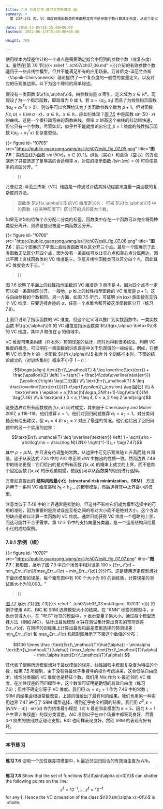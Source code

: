 ```yaml
---
title: 7.9 万普尼克-泽范兰杰斯维度 😱
summary: >
  第 237-241 页。VC 维度根据函数类的弯曲程度而不是参数个数计算其复杂度，从这个定义出发可推出很多结论，预测误差的边界就是其中之一。但是除简单模型外，通常难以准确计算 VC 维度。

date: 2018-12-05T18:25:00+08:00
lastmod: 2022-06-13T15:40:00+08:00

weight: 709

---
```


使用样本内误差估计的一个难点是需要确定拟合中用到的参数个数（或复杂度）$d$。虽然在[第 7.6 节]({{< relref "../ch07/ch07_06.md" >}})介绍的有效参数个数适用于一些非线性模型，但并不能满足所有的应用场景。万普尼克-泽范兰杰斯（Vapnik–Chervonenkis）理论提供了一个复杂度的一般性的度量定义，以及对应的乐观值边界。以下为这个理论的简单综述。

假设有一类函数 $\\{f(x,\alpha)\\}$，由参数向量 $\alpha$ 索引，定义域为 $x\in \mathbb{R}^p$。现假设 $f$ 为一个指示函数，即取值为 0 或 1。若 $\alpha = (\alpha_0, \alpha_1)$ 而且 $f$ 为线性指示函数 $I(\alpha_0+\alpha_1^T x > 0)$，则似乎可以合理地认为 $f$ 类函数参数个数为 $p+1$。但对函数 $f(x,\alpha)=I(\sin\alpha \cdot x)$，$\alpha \in \mathbb{R}$，$x \in \mathbb{R}$，应如何处理？[图 7.5](#figure-f0705) 中是函数 $\sin(50 \cdot x)$ 的曲线。这是一个很抖动弯曲的函数曲线，频率 $\alpha$ 越高这个曲线的抖动越快速，但它只有一个参数。尽管如此，似乎并不能就推论出它比 $p=1$ 维度的线性指示函数 $I(\alpha_0+\alpha_1^T x)$ 复杂度更低。

{{< figure
  id="f0705"
  src="https://public.guansong.wang/eslii/ch07/eslii_fig_07_05.png"
  title="**图 7.5**：实线曲线为函数 $\sin(50x)$，$x\in [0,1]$。绿色（实心）和蓝色（空心）的方点演示了只要选定了足够高的合适频率 $\alpha$，对应的指示函数 $I(\sin(\alpha x)>0)$ 可将任意多的点区分开。"
>}}

万普尼克-泽范兰杰斯（VC）维度是一种通过评估其抖动程度来度量一类函数的复杂度的方法。

> 函数类 $\\{f(x,\alpha)\\}$ 的VC 维度定义为：
> 可被 $\\{f(x,\alpha)\\}$ 中的函数（在某种配置下）区分开的点的最大个数。

如果无论如何给每个点分配二分类的标签，函数类中存在一个函数可以完全将两种类型分离开，则称这些点被这一类函数区分开。

{{< figure
  id="f0706"
  src="https://public.guansong.wang/eslii/ch07/eslii_fig_07_06.png"
  title="**图 7.6**：前三个图展示了平面上直线类函数可以区分开三个点。最后一个图展示了此类函数无法区分开四个点，因为没有一条直线可以让实心点和空心点分属两边。因此平面上直线函数类的 VC 维度是三。注意非线性函数类可以区分四个点，因此其 VC 维度会大于三。"
>}}

图 7.6 说明了平面上的线性指示函数的 VC 维度是 3 而不是 4，因为四个点不一定可以被一条直线区分开。一般地，$p$ 维上的线性指示函数的 VC 维度是 $p+1$，这与自由参数的个数相同。另一方面，如图 7.5 所示，可证明 $\sin(\alpha x)$ 族函数有无穷个 VC 维度。只要选择合适的 $\alpha$，任意一个点集合都可被这类函数区分开（练习 7.8）。

上面只讨论了指示函数的 VC 维度，但这个定义可以推广到实数函数中。一类实数函数 $\\{g(x,\alpha)\\}$ 的 VC 维度是指示函数类 $\\{I(g(x,\alpha)-\beta>0\\}$ 的 VC 维度，其中 $\beta$ 取值在 $g$ 的值域中。

VC 维度可用来构建（样本外）预测误差的估计，同时也得到很多结论。利用 VC 维度的概念，可证明在一类函数的训练误差中关于乐观值的一些结论。例如，在使用 VC 维度为 $h$ 的一类函数 $\\{f(x,\alpha)\\}$ 拟合 N 个训练样本时，下面的结论成立的（对训练集的）概率不小于 $1-\eta$：

$$\begin{align}
\text{Err}\_\mathcal{T} & \leq \overline{\text{err}} +
  \frac{\epsilon}{2} \left( 1 +
  \sqrt{1 + \frac{4\cdot\overline{\text{err}}}{\epsilon}}\right)
  \tag{二分类} \\\\ \text{Err}\_\mathcal{T} & \leq
  \frac{\overline{\text{err}}}{(1-c\sqrt{\epsilon})\_\epsilon}
  \tag{回归} \\\\ & \text{where }
  \epsilon = a_1\frac{h[\log(a_2N/h)+1]-\log(\eta/4)}{N}
  \tag{7.46} \\\\ & \text{and }
  0 < a_1 \leq 4, 0 < a_2 \leq 2
\end{align}$$

这些边界对所有函数成员 $f(x,\alpha)$ 同时成立，其来自于 Cherkassky and Mulier 2007, p 116-118。他们推荐 $c=1$。他们对回归问题推荐 $a_1=a_2=1$，对分类问题没有给出建议，但 $a_1=4$ 和 $a_2=2$ 对应了最差的情况。他们也给出了回归问题中的另一个实用的边界：

$$\text{Err}\_\mathcal{T} \leq \overline{\text{err}} \left(
1 - \sqrt{\rho - \rho\log\rho + \frac{\log N}{2N}}
\right)^{-1}\_+ \tag{7.47}$$

其中 $\rho=p/N$，并且没有待调整的常数。从边界中可见乐观值随 $h$ 升高而随 $N$ 降低，这于从表达式 7.24 中的 AIC 修正项 $d/N$ 中推出的性质一致。然而边界 7.46 中的结论更强：它们给出的是对所有函数 $f(x,\alpha)$ 的概率上成立的上界，而不是每个固定函数 $f(x,\alpha)$ 的乐观值期望，使我们可以从函数类的级别进行选择。

万普尼克提出的 **结构风险最小化（structural risk minimization，SRM）** 方法适用于一系列 VC 维度递增 $h_1<h_2 \dots$ 的嵌套模型，然后选择其中上界最小的模型。

注意类似于 7.46 中的上界通常是松弛的，但这并不影响它们成为模型选择中的可用的准则，因为重要的是测试误差互相之间的相对大小而不是绝对大小。这个方法的缺点是难以计算一类函数的 VC 维度。通常只能获得 VC 维度一个粗略的上界，而这可能并不合乎需求。第 12.2 节中的支持向量分类器，是一个运用结构风险最小化的成功案例。

### 7.9.1 示例（续）

{{< figure
  id="f0707"
  src="https://public.guansong.wang/eslii/ch07/eslii_fig_07_07.png"
  title="**图 7.7**：箱形图，展示了图 7.3 中四个场景中相对误差 $100 \times [\text{Err}\_\mathcal{T}(\hat{\alpha}) - \min_\alpha \text{Err}\_\mathcal{T}(\alpha)] / [\max_\alpha \text{Err}\_\mathcal{T}(\alpha) - \min_\alpha \text{Err}\_\mathcal{T}(\alpha)]$ 的分布。这是使用选定模型想对于最优模型的误差。每个箱形图中有 100 个大小为 80 的训练集，计算误差的测试集大小为10,000。"
>}}

[图 7.7](#figure-f0707) 展示了对[图 7.3]({{< relref "../ch07/ch07_03.md#figure-f0703" >}}) 的例子使用 AIC、BIC 和 SRM 选择模型大小的结果。在 “KNN” 标签的模型中，$\alpha$ 表示邻域大小，在 “REG” 标签的模型中，$\alpha$ 表示变量子集大小。通过每个模型选择方法（例如 AIC），估计出最优模型 $\hat{\alpha}$ 并在测试集计算出真实的预测误差 $\text{Err}\_\mathcal{T}(\hat{\alpha})$。在同样的训练集上计算出最优和最差模型选择的预测误差：$\min_\alpha \text{Err}\_\mathcal{T}(\alpha)$ 和 $\max_\alpha \text{Err}\_\mathcal{T}(\alpha)$ 和箱形图展示了下面这个数值的分布：

$$100 \times \frac
{\text{Err}\_\mathcal{T}(\hat{\alpha}) -
\min\alpha \text{Err}\_\mathcal{T}(\alpha)}
{\max_\alpha \text{Err}\_\mathcal{T}(\alpha) -
\min_\alpha \text{Err}\_\mathcal{T}(\alpha)} $$

其代表了使用所选模型想对于最优模型的误差。线性回归中模型复杂度为特征的个数；如第 7.5 所提到，由于没有将最优子集搜寻的操作考虑进来，这会低估自由度 $\text{df}$。线性分类器的 VC 维度也是特征个数。我们用 $N/k$ 作为 k-最近邻的 VC 维度。在加性误差的回归模型中，这个数值可证明是确切的有效自由度（练习 7.6）；但并不确定它等于 VC 维度。我们用 $a_1=a_2=1$ 作为 7.46 中的常数；SRM 的结果会根据常数改变，上述的值给出了最有利的结果。我们也用另一种实用边界 7.47 进行了 SRM 模型选择，得到近乎完全相同的结果。我们用 $\hat{\sigma}^2\_\varepsilon = [N/(N-d)]\cdot\text{err}(\alpha)$ 作为约束最小模型（对 k 最近邻此模型为 $k=5$，因为 $k=1$ 产生零训练误差）的误分类误差。AIC 准则似乎在四个场景中都表现良好，尽管 0-1 损失的使用缺乏理论支撑。BIC 也同样表现良好，然而 SRM 的表现有好有坏。

----------
### 本节练习
----------

**练习 7.6**
证明一个加性误差项模型中，k 最近邻回归拟合的有效自由度为 $N/k$。

----------

**练习 7.8**
Show that the set of functions $\\{I(\sin(\alpha x)>0)\\}$ can shatter the following points on the line:
$$z^1=10^{-1},\dots,z^\ell=10^{-\ell}\tag{7.66}$$
for any $\ell$.
Hence the VC dimension of the class $\\{I(\sin(\alpha x)>0)\\}$ is infinite.